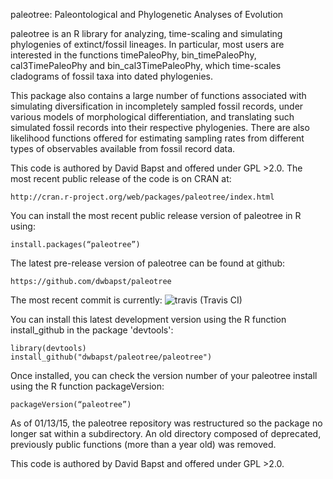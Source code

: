 paleotree: Paleontological and Phylogenetic Analyses of Evolution

paleotree is an R library for analyzing, time-scaling and simulating phylogenies of extinct/fossil lineages. In particular, most users are interested in the functions timePaleoPhy, bin_timePaleoPhy, cal3TimePaleoPhy and bin_cal3TimePaleoPhy, which time-scales cladograms of fossil taxa into dated phylogenies.

This package also contains a large number of functions associated with simulating diversification in incompletely sampled fossil records, under various models of morphological differentiation, and translating such simulated fossil records into their respective phylogenies. There are also likelihood functions offered for estimating sampling rates from different types of observables available from fossil record data.

This code is authored by David Bapst and offered under GPL >2.0. The most recent public release of the code is on CRAN at:

	http://cran.r-project.org/web/packages/paleotree/index.html

You can install the most recent public release version of paleotree in R using:

	install.packages(“paleotree”)

The latest pre-release version of paleotree can be found at github:

	https://github.com/dwbapst/paleotree
	
The most recent commit is currently: ![travis](https://travis-ci.org/dwbapst/paleotree.svg?branch=master) (Travis CI)
	
You can install this latest development version using the R function install_github in the package 'devtools':
```{r}
library(devtools)
install_github("dwbapst/paleotree/paleotree")
```
Once installed, you can check the version number of your paleotree install using the R function packageVersion:

	packageVersion(“paleotree”)

As of 01/13/15, the paleotree repository was restructured so the package no longer sat within a subdirectory. An old directory composed of deprecated, previously public functions (more than a year old) was removed.

This code is authored by David Bapst and offered under GPL >2.0.


